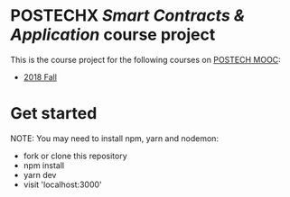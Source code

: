 # POSTECHX *Smart Contracts & Application* course project

This is the course project for the following courses on [POSTECH MOOC](http://www.postechx.kr):
* [2018 Fall](http://www.postechx.kr/)

# Get started

NOTE: You may need to install npm, yarn and nodemon:

* fork or clone this repository
* npm install
* yarn dev
* visit 'localhost:3000'

